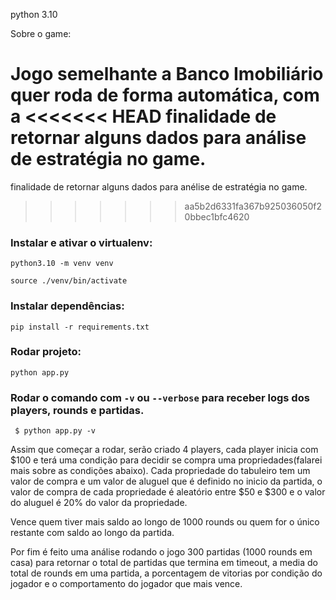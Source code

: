 python 3.10

Sobre o game:

Jogo semelhante a Banco Imobiliário quer roda de forma automática, com a 
<<<<<<< HEAD
finalidade de retornar alguns dados para análise de estratégia no game. 
=======
finalidade de retornar alguns dados para anélise de estratégia no game. 
>>>>>>> aa5b2d6331fa367b925036050f20bbec1bfc4620


### Instalar e ativar o virtualenv:
```
python3.10 -m venv venv

source ./venv/bin/activate
```

### Instalar dependências:
```
pip install -r requirements.txt
```

### Rodar projeto:
```
python app.py
```

### Rodar o comando com <code>-v</code> ou <code>--verbose</code> para receber logs dos players, rounds e partidas.

```
 $ python app.py -v
```

Assim que começar a rodar, serão criado 4 players, cada player inicia com $100 e terá uma condição para decidir se compra uma propriedades(falarei mais sobre as condições abaixo). Cada propriedade do tabuleiro tem um valor de compra e um valor de aluguel que é definido no inicio da partida, o valor de compra de cada propriedade é aleatório entre $50 e $300 e o valor do aluguel é 20% do valor da propriedade.

Vence quem tiver mais saldo ao longo de 1000 rounds ou quem for o único restante com saldo ao longo da partida.

Por fim é feito uma análise rodando o jogo 300 partidas (1000 rounds em casa) para retornar o total de partidas que termina em timeout, a media do total de rounds em uma partida, a porcentagem de vitorias por condição do jogador e o comportamento do jogador que mais vence.
